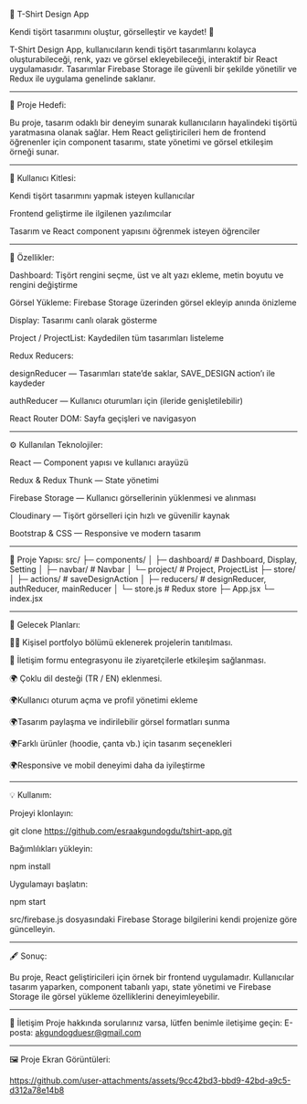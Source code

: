 👕 T-Shirt Design App

Kendi tişört tasarımını oluştur, görselleştir ve kaydet! 🎨

T-Shirt Design App, kullanıcıların kendi tişört tasarımlarını kolayca oluşturabileceği, renk, yazı ve görsel ekleyebileceği, interaktif bir React uygulamasıdır. Tasarımlar Firebase Storage ile güvenli bir şekilde yönetilir ve Redux ile uygulama genelinde saklanır.

---

🎯 Proje Hedefi:

Bu proje, tasarım odaklı bir deneyim sunarak kullanıcıların hayalindeki tişörtü yaratmasına olanak sağlar. Hem React geliştiricileri hem de frontend öğrenenler için component tasarımı, state yönetimi ve görsel etkileşim örneği sunar.

---

🧩 Kullanıcı Kitlesi:

Kendi tişört tasarımını yapmak isteyen kullanıcılar

Frontend geliştirme ile ilgilenen yazılımcılar

Tasarım ve React component yapısını öğrenmek isteyen öğrenciler

---

🚀 Özellikler:

Dashboard: Tişört rengini seçme, üst ve alt yazı ekleme, metin boyutu ve rengini değiştirme

Görsel Yükleme: Firebase Storage üzerinden görsel ekleyip anında önizleme

Display: Tasarımı canlı olarak gösterme

Project / ProjectList: Kaydedilen tüm tasarımları listeleme

Redux Reducers:

designReducer — Tasarımları state’de saklar, SAVE_DESIGN action’ı ile kaydeder

authReducer — Kullanıcı oturumları için (ileride genişletilebilir)

React Router DOM: Sayfa geçişleri ve navigasyon

---

⚙️ Kullanılan Teknolojiler:

React — Component yapısı ve kullanıcı arayüzü

Redux & Redux Thunk — State yönetimi

Firebase Storage — Kullanıcı görsellerinin yüklenmesi ve alınması

Cloudinary — Tişört görselleri için hızlı ve güvenilir kaynak

Bootstrap & CSS — Responsive ve modern tasarım

---
📂 Proje Yapısı:
src/
 ├─ components/
 │   ├─ dashboard/      # Dashboard, Display, Setting
 │   ├─ navbar/         # Navbar
 │   └─ project/        # Project, ProjectList
 ├─ store/
 │   ├─ actions/        # saveDesignAction
 │   ├─ reducers/       # designReducer, authReducer, mainReducer
 │   └─ store.js        # Redux store
 ├─ App.jsx
 └─ index.jsx
 
---

📅 Gelecek Planları:

👩‍🎨 Kişisel portfolyo bölümü eklenerek projelerin tanıtılması.

💬 İletişim formu entegrasyonu ile ziyaretçilerle etkileşim sağlanması.

🌍 Çoklu dil desteği (TR / EN) eklenmesi.

🌍Kullanıcı oturum açma ve profil yönetimi ekleme

🌍Tasarım paylaşma ve indirilebilir görsel formatları sunma

🌍Farklı ürünler (hoodie, çanta vb.) için tasarım seçenekleri

🌍Responsive ve mobil deneyimi daha da iyileştirme

---

💡 Kullanım:

Projeyi klonlayın:

git clone https://github.com/esraakgundogdu/tshirt-app.git


Bağımlılıkları yükleyin:

npm install


Uygulamayı başlatın:

npm start


src/firebase.js dosyasındaki Firebase Storage bilgilerini kendi projenize göre güncelleyin.

---

🖋️ Sonuç:

Bu proje, React geliştiricileri için örnek bir frontend uygulamadır.
Kullanıcılar tasarım yaparken, component tabanlı yapı, state yönetimi ve Firebase Storage ile görsel yükleme özelliklerini deneyimleyebilir.

---

💬 İletişim Proje hakkında sorularınız varsa, lütfen benimle iletişime geçin: E-posta: akgundogduesr@gmail.com

---

🖼️ Proje Ekran Görüntüleri:


https://github.com/user-attachments/assets/9cc42bd3-bbd9-42bd-a9c5-d312a78e14b8





